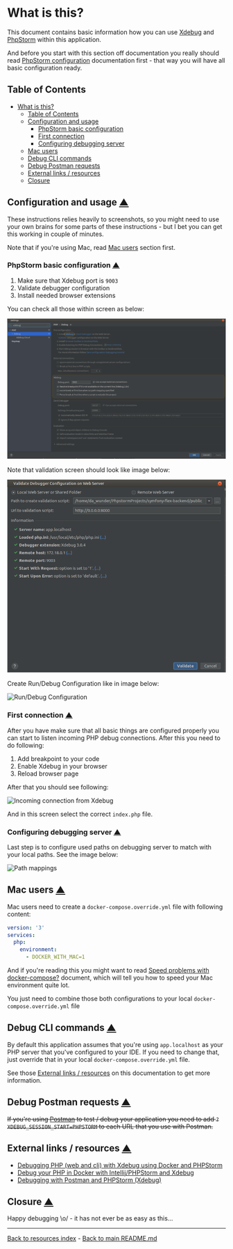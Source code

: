# What is this?

This document contains basic information how you can use [Xdebug](https://xdebug.org/)
and [PhpStorm](https://www.jetbrains.com/phpstorm/) within this application.

And before you start with this section off documentation you really should read
[PhpStorm configuration](PHPSTORM.md) documentation first - that way you will
have all basic configuration ready.

## Table of Contents

* [What is this?](#what-is-this)
  * [Table of Contents](#table-of-contents)
  * [Configuration and usage](#configuration-and-usage-table-of-contents)
    * [PhpStorm basic configuration](#phpstorm-basic-configuration-table-of-contents)
    * [First connection](#first-connection-table-of-contents)
    * [Configuring debugging server](#configuring-debugging-server-table-of-contents)
  * [Mac users](#mac-users-table-of-contents)
  * [Debug CLI commands](#debug-cli-commands-table-of-contents)
  * [Debug Postman requests](#debug-postman-requests-table-of-contents)
  * [External links / resources](#external-links--resources-table-of-contents)
  * [Closure](#closure-table-of-contents)

## Configuration and usage [▲](#table-of-contents)

These instructions relies heavily to screenshots, so you might need to use
your own brains for some parts of these instructions - but I bet you can get
this working in couple of minutes.

Note that if you're using Mac, read [Mac users](#mac-users-table-of-contents) section first.

### PhpStorm basic configuration [▲](#table-of-contents)

1) Make sure that Xdebug port is `9003`
2) Validate debugger configuration
3) Install needed browser extensions

You can check all those within screen as below:

![Basic settings](images/xdebug_01.png)

Note that validation screen should look like image below:

![Validation](images/xdebug_02.png)

Create Run/Debug Configuration like in image below:

![Run/Debug Configuration](images/xdebug_03.png)

### First connection [▲](#table-of-contents)

After you have make sure that all basic things are configured properly you can
start to listen incoming PHP debug connections. After this you need to do
following:

1) Add breakpoint to your code
2) Enable Xdebug in your browser
3) Reload browser page

After that you should see following:

![Incoming connection from Xdebug](images/xdebug_04.png)

And in this screen select the correct `index.php` file.

### Configuring debugging server [▲](#table-of-contents)

Last step is to configure used paths on debugging server to match with your
local paths. See the image below:

![Path mappings](images/xdebug_05.png)

## Mac users [▲](#table-of-contents)

Mac users need to create a `docker-compose.override.yml` file with following
content:

```yaml
version: '3'
services:
  php:
    environment:
      - DOCKER_WITH_MAC=1
```

And if you're reading this you might want to read [Speed problems with docker-compose?](SPEED_UP_DOCKER_COMPOSE.md)
document, which will tell you how to speed your Mac environment quite lot.

You just need to combine those both configurations to your local
`docker-compose.override.yml` file

## Debug CLI commands [▲](#table-of-contents)

By default this application assumes that you're using `app.localhost` as your
PHP server that you've configured to your IDE. If you need to change that, just
override that in your local `docker-compose.override.yml` file.

See those [External links / resources](#external-links--resources-table-of-contents) on this
documentation to get more information.

## Debug Postman requests [▲](#table-of-contents)

~~If you're using [Postman](https://www.getpostman.com/) to test / debug your
application you need to add `?XDEBUG_SESSION_START=PHPSTORM` to each URL
that you use with Postman.~~

## External links / resources [▲](#table-of-contents)

* [Debugging PHP (web and cli) with Xdebug using Docker and PHPStorm](https://thecodingmachine.io/configuring-xdebug-phpstorm-docker)
* [Debug your PHP in Docker with Intellij/PHPStorm and Xdebug](https://gist.github.com/jehaby/61a89b15571b4bceee2417106e80240d)
* [Debugging with Postman and PHPStorm (Xdebug)](https://www.thinkbean.com/drupal-development-blog/debugging-postman-and-phpstorm-xdebug)

## Closure [▲](#table-of-contents)

Happy debugging \o/ - it has not ever be as easy as this...

---

[Back to resources index](README.md) - [Back to main README.md](../README.md)
